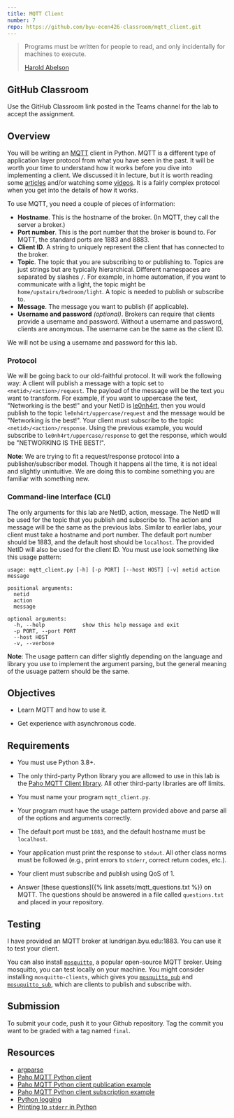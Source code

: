 ```yaml
---
title: MQTT Client
number: 7
repo: https://github.com/byu-ecen426-classroom/mqtt_client.git
---
```


> Programs must be written for people to read, and only incidentally for machines to execute.
> 
> [Harold Abelson](https://en.wikipedia.org/wiki/Hal_Abelson)

## GitHub Classroom

Use the GitHub Classroom link posted in the Teams channel for the lab to accept the assignment.


## Overview

You will be writing an [MQTT](https://mqtt.org) client in Python. MQTT is a different type of application layer protocol from what you have seen in the past. It will be worth your time to understand how it works before you dive into implementing a client. We discussed it in lecture, but it is worth reading some [articles](https://www.hivemq.com/blog/how-to-get-started-with-mqtt/) and/or watching some [videos](https://youtu.be/LKz1jYngpcU). It is a fairly complex protocol when you get into the details of how it works.

To use MQTT, you need a couple of pieces of information:

- **Hostname**. This is the hostname of the broker. (In MQTT, they call the server a broker.)
- **Port number**. This is the port number that the broker is bound to. For MQTT, the standard ports are 1883 and 8883.
- **Client ID**. A string to uniquely represent the client that has connected to the broker.
- **Topic**. The topic that you are subscribing to or publishing to. Topics are just strings but are typically hierarchical. Different namespaces are separated by slashes `/`. For example, in home automation, if you want to communicate with a light, the topic might be `home/upstairs/bedroom/light`. A topic is needed to publish or subscribe to.
- **Message**. The message you want to publish (if applicable).
- **Username and password** *(optional)*. Brokers can require that clients provide a username and password. Without a username and password, clients are anonymous. The username can be the same as the client ID.

We will not be using a username and password for this lab.

### Protocol

We will be going back to our old-faithful protocol. It will work the following way: A client will publish a message with a topic set to `<netid>/<action>/request`. The payload of the message will be the text you want to transform. For example, if you want to uppercase the text, "Networking is the best!" and your NetID is [le0nh4rt](https://en.wikipedia.org/wiki/Squall_Leonhart), then you would publish to the topic `le0nh4rt/uppercase/request` and the message would be "Networking is the best!". Your client must subscribe to the topic `<netid>/<action>/response`. Using the previous example, you would subscribe to `le0nh4rt/uppercase/response` to get the response, which would be "NETWORKING IS THE BEST!".

**Note**: We are trying to fit a request/response protocol into a publisher/subscriber model. Though it happens all the time, it is not ideal and slightly unintuitive. We are doing this to combine something you are familiar with something new.

### Command-line Interface (CLI)

The only arguments for this lab are NetID, action, message. The NetID will be used for the topic that you publish and subscribe to. The action and message will be the same as the previous labs. Similar to earlier labs, your client must take a hostname and port number. The default port number should be 1883, and the default host should be `localhost`. The provided NetID will also be used for the client ID. You must use look something like this usage pattern:

```
usage: mqtt_client.py [-h] [-p PORT] [--host HOST] [-v] netid action message

positional arguments:
  netid
  action
  message

optional arguments:
  -h, --help            show this help message and exit
  -p PORT, --port PORT
  --host HOST
  -v, --verbose
```

**Note**: The usage pattern can differ slightly depending on the language and library you use to implement the argument parsing, but the general meaning of the usuage pattern should be the same.

## Objectives

- Learn MQTT and how to use it.

- Get experience with asynchronous code.

## Requirements

- You must use Python 3.8+.

- The only third-party Python library you are allowed to use in this lab is the [Paho MQTT Client library](https://www.eclipse.org/paho/index.php?page=clients/python/docs/index.php). All other third-party libraries are off limits. 

- You must name your program `mqtt_client.py`.

- Your program must have the usage pattern provided above and parse all of the options and arguments correctly.

- The default port must be `1883`, and the default hostname must be `localhost`.

- Your application must print the response to `stdout`. All other class norms must be followed (e.g., print errors to `stderr`, correct return codes, etc.).

- Your client must subscribe and publish using QoS of 1.

- Answer [these questions]({% link assets/mqtt_questions.txt %}) on MQTT. The questions should be answered in a file called `questions.txt` and placed in your repository.


## Testing

I have provided an MQTT broker at lundrigan.byu.edu:1883. You can use it to test your client. 

You can also install [`mosquitto`](https://mosquitto.org), a popular open-source MQTT broker. Using mosquitto, you can test locally on your machine. You might consider installing `mosquitto-clients`, which gives you [`mosquitto_pub`](https://mosquitto.org/man/mosquitto_pub-1.html) and [`mosuquitto_sub`](https://mosquitto.org/man/mosquitto_sub-1.html), which are clients to publish and subscribe with.


## Submission

To submit your code, push it to your Github repository. Tag the commit you want to be graded with a tag named `final`.


## Resources

- [argparse](https://docs.python.org/3/library/argparse.html)
- [Paho MQTT Python client](https://www.eclipse.org/paho/index.php?page=clients/python/docs/index.php)
- [Paho MQTT Python client publication example](https://github.com/eclipse/paho.mqtt.python/blob/master/examples/client_pub-wait.py)
- [Paho MQTT Python client subscription example](https://github.com/eclipse/paho.mqtt.python/blob/master/examples/client_sub.py)
- [Python logging](https://realpython.com/python-logging/)
- [Printing to `stderr` in Python](https://stackoverflow.com/questions/5574702/how-to-print-to-stderr-in-python)

